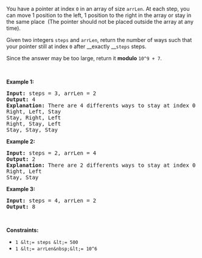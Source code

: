 You have a pointer at index `` 0 `` in an array of size <code><font face="monospace">arrLen</font></code>. At each step, you can move 1 position to the left, 1 position to the right&nbsp;in the array or stay in the same place&nbsp; (The pointer should not be placed outside the array at any time).

Given two integers&nbsp;`` steps `` and `` arrLen ``, return the number of&nbsp;ways such that your pointer still at index `` 0 `` after __exactly __<code><font face="monospace">steps</font></code>&nbsp;steps.

Since the answer&nbsp;may be too large,&nbsp;return it __modulo__&nbsp;`` 10^9 + 7 ``.

&nbsp;

__Example 1:__

<pre>
<strong>Input:</strong> steps = 3, arrLen = 2
<strong>Output:</strong> 4
<strong>Explanation: </strong>There are 4 differents ways to stay at index 0 after 3 steps.
Right, Left, Stay
Stay, Right, Left
Right, Stay, Left
Stay, Stay, Stay
</pre>

__Example 2:__

<pre>
<strong>Input:</strong> steps = 2, arrLen = 4
<strong>Output:</strong> 2
<strong>Explanation:</strong> There are 2 differents ways to stay at index 0 after 2 steps
Right, Left
Stay, Stay
</pre>

__Example 3:__

<pre>
<strong>Input:</strong> steps = 4, arrLen = 2
<strong>Output:</strong> 8
</pre>

&nbsp;

__Constraints:__

*   `` 1 &lt;= steps &lt;= 500 ``
*   `` 1 &lt;= arrLen&nbsp;&lt;= 10^6 ``